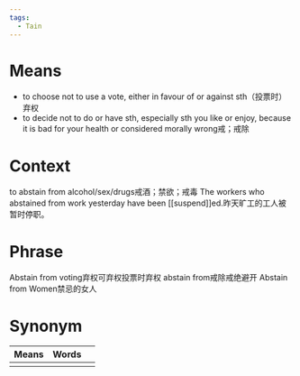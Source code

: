 ```yaml
---
tags:
  - Tain
---
```

# Means
- to choose not to use a vote, either in favour of or against sth（投票时）弃权
- to decide not to do or have sth, especially sth you like or enjoy, because it is bad for your health or considered morally wrong戒；戒除
# Context
to abstain from alcohol/sex/drugs戒酒；禁欲；戒毒
The workers who abstained from work yesterday have been [[suspend]]ed.昨天旷工的工人被暂时停职。
# Phrase
Abstain from voting弃权可弃权投票时弃权
abstain from戒除戒绝避开
Abstain from Women禁忌的女人
# Synonym
| Means | Words |     |
| ----- | ----- | --- |
|       |       |     |
